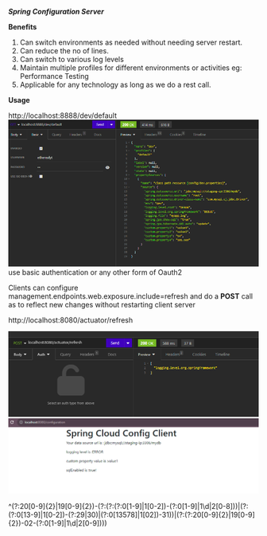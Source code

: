 ***Spring Configuration Server***

**Benefits**

1. Can switch environments as needed without needing server restart.
2. Can reduce the no of lines.
3. Can switch to various log levels
4. Maintain multiple profiles for different environments or activities eg: Performance Testing
5. Applicable for any technology as long as we do a rest call.

**Usage**

http://localhost:8888/dev/default
![img_1.png](img_1.png)
use basic authentication or any other form of Oauth2

Clients can configure 
management.endpoints.web.exposure.include=refresh 
and do a **POST** call as to reflect new changes without restarting client server

http://localhost:8080/actuator/refresh

![img.png](img.png)
![img_2.png](img_2.png)

^(?:20[0-9]{2}|19[0-9]{2})-(?:(?:(?:0[1-9]|1[0-2])-(?:0[1-9]|1\d|2[0-8]))|(?:(?:0[13-9]|1[0-2])-(?:29|30)|(?:0[13578]|1[02])-31))|(?:(?:20[0-9]{2}|19[0-9]{2})-02-(?:0[1-9]|1\d|2[0-9])))
